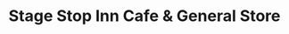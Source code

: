 ---
title: "Stage Stop Inn Cafe & General Store"
url: /winnett/stage-stop-inn-cafe-and-general-store/
shop: supermarket
---